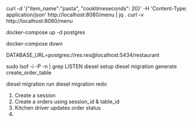 curl -d '{"item_name":"pasta", "cooktimeseconds": 20}' -H 'Content-Type: application/json' http://localhost:8080/menu | jq .
curl -v http://localhost:8080/menu


docker-compose up -d postgres

docker-compose down


DATABASE_URL=postgres://res:res@localhost:5434/restaurant

sudo lsof -i -P -n | grep LISTEN
diesel setup
diesel migration generate create_order_table


diesel migration run
diesel migration redo


1. Create a session
2. Create a orders using session_id & table_id
3. Kitchen driver updates order status
4. 




